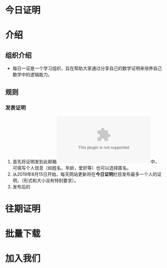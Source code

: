 # 今日证明
# 介绍
## 组织介绍
- 每日一证是一个学习组织，旨在帮助大家通过分享自己的数学证明来培养自己数学中的逻辑能力。
## 规则
### 发表证明
1. 首先将证明发到此邮箱![email](dailyprove@163.com)中，可填写个人信息（如姓名，年龄，爱好等）也可以选择匿名。
1. 从2019年8月15日开始，每天网站更新将在**今日证明**栏目发布最多一个人的证明，（形式和大小没有特别要求）。
1. 发布后的

# 往期证明
# 批量下载
# 加入我们
